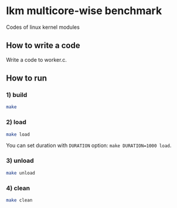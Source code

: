 # lkm multicore-wise benchmark
Codes of linux kernel modules

## How to write a code
Write a code to worker.c.

## How to run
### 1) build
```sh
make
```
### 2) load
```sh
make load
```
You can set duration with `DURATION` option: `make DURATION=1000 load`.
### 3) unload
```sh
make unload
```
### 4) clean
```sh
make clean
```


